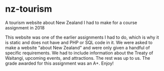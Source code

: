 # nz-tourism
A tourism website about New Zealand I had to make for a course assignment in 2018

This website was one of the earlier assignments I had to do, which is why it is static and does not have and PHP or SQL code in it. We were asked to make a website "about New Zealand" and were only given a handful of specific requirements. We had to include information about the Treaty of Waitangi, upcoming events, and attractions. The rest was up to us.
The grade awarded for this assignment was an A+.
Enjoy!
